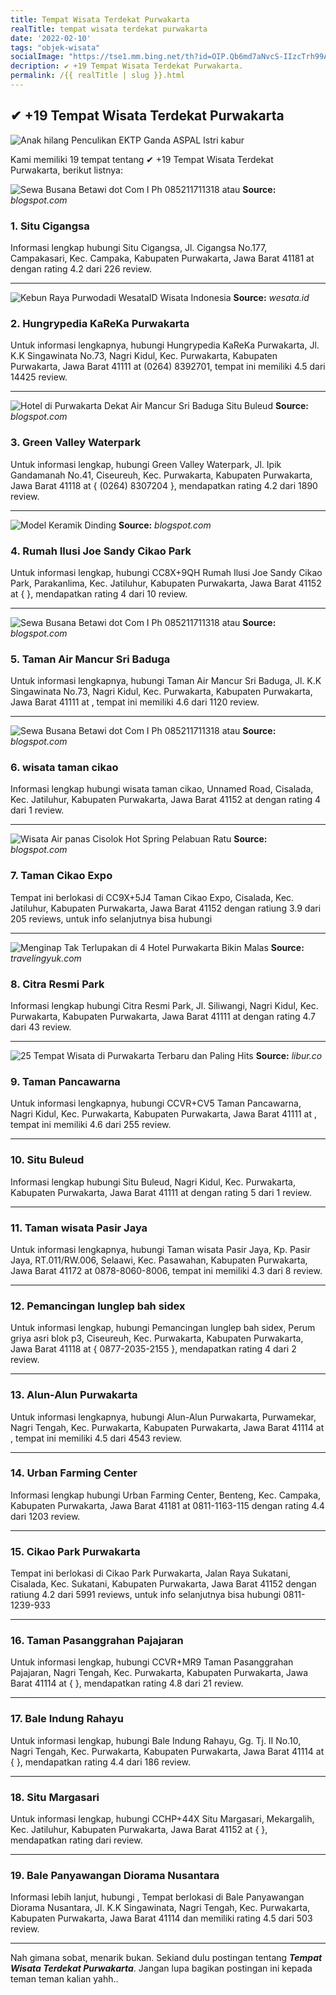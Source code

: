 ```yaml
---
title: Tempat Wisata Terdekat Purwakarta
realTitle: tempat wisata terdekat purwakarta
date: '2022-02-10'
tags: "objek-wisata"
socialImage: "https://tse1.mm.bing.net/th?id=OIP.Qb6md7aNvcS-IIzcTrh99AHaKg&amp;pid=15.1"
decription: ✔ +19 Tempat Wisata Terdekat Purwakarta.
permalink: /{{ realTitle | slug }}.html
---
```


## ✔ +19 Tempat Wisata Terdekat Purwakarta

![Anak hilang Penculikan EKTP Ganda  ASPAL Istri kabur ](https://2.bp.blogspot.com/-ZuEaeYlbbYc/V_pYKZn9KyI/AAAAAAAAAMo/NUsg4Skz_3ExfNq4C00-PdLCfjpaf4taQCLcB/s1600/a%2Bpucakwgi.jpg)



Kami memiliki 19 tempat tentang ✔ +19 Tempat Wisata Terdekat Purwakarta, berikut listnya:



![Sewa Busana Betawi dot Com I Ph 085211711318 atau ](https://tse4.mm.bing.net/th?id=OIP.2P5yK6Y6_QU1mn6dOMAuSwAAAA&amp;pid=15.1)
**Source:** _blogspot.com_


### 1. Situ Cigangsa



Informasi lengkap hubungi Situ Cigangsa, Jl. Cigangsa No.177, Campakasari, Kec. Campaka, Kabupaten Purwakarta, Jawa Barat 41181 at  dengan rating 4.2 dari 226 review.

---


![Kebun Raya Purwodadi  WesataID  Wisata Indonesia](https://tse3.mm.bing.net/th?id=OIP.xTGT85Gp-4ejQVZq6dcGDQHaE4&amp;pid=15.1)
**Source:** _wesata.id_


### 2. Hungrypedia KaReKa Purwakarta



Untuk informasi lengkapnya, hubungi Hungrypedia KaReKa Purwakarta, Jl. K.K Singawinata No.73, Nagri Kidul, Kec. Purwakarta, Kabupaten Purwakarta, Jawa Barat 41111 at (0264) 8392701, tempat ini memiliki 4.5 dari 14425 review.

---


![Hotel di Purwakarta Dekat Air Mancur Sri Baduga Situ Buleud](https://tse2.mm.bing.net/th?id=OIP.UrlJAFaH31Vt85Pl5mx54QAAAA&amp;pid=15.1)
**Source:** _blogspot.com_


### 3. Green Valley Waterpark



Untuk informasi lengkap, hubungi Green Valley Waterpark, Jl. Ipik Gandamanah No.41, Ciseureuh, Kec. Purwakarta, Kabupaten Purwakarta, Jawa Barat 41118 at { (0264) 8307204 }, mendapatkan rating 4.2 dari 1890 review.

---


![Model Keramik Dinding](https://tse4.mm.bing.net/th?id=OIP.HwiNETpMwhz4upJk4WarJgHaFj&amp;pid=15.1)
**Source:** _blogspot.com_


### 4. Rumah Ilusi Joe Sandy Cikao Park



Untuk informasi lengkap, hubungi CC8X+9QH Rumah Ilusi Joe Sandy Cikao Park, Parakanlima, Kec. Jatiluhur, Kabupaten Purwakarta, Jawa Barat 41152 at {  }, mendapatkan rating 4 dari 10 review.

---


![Sewa Busana Betawi dot Com I Ph 085211711318 atau ](https://tse3.mm.bing.net/th?id=OIP.Cqq6rz_M3w5LStJEzevPqAAAAA&amp;pid=15.1)
**Source:** _blogspot.com_


### 5. Taman Air Mancur Sri Baduga



Untuk informasi lengkapnya, hubungi Taman Air Mancur Sri Baduga, Jl. K.K Singawinata No.73, Nagri Kidul, Kec. Purwakarta, Kabupaten Purwakarta, Jawa Barat 41111 at , tempat ini memiliki 4.6 dari 1120 review.

---


![Sewa Busana Betawi dot Com I Ph 085211711318 atau ](https://tse4.mm.bing.net/th?id=OIP.OGG5uK4-H0r6mVrnaisx0gAAAA&amp;pid=15.1)
**Source:** _blogspot.com_


### 6. wisata taman cikao



Informasi lengkap hubungi wisata taman cikao, Unnamed Road, Cisalada, Kec. Jatiluhur, Kabupaten Purwakarta, Jawa Barat 41152 at  dengan rating 4 dari 1 review.

---


![Wisata Air panas Cisolok Hot Spring  Pelabuan Ratu ](https://tse1.mm.bing.net/th?id=OIP.3XrZyZrWKrF6cQi3QJ7w4wHaFj&amp;pid=15.1)
**Source:** _blogspot.com_


### 7. Taman Cikao Expo



Tempat ini berlokasi di CC9X+5J4 Taman Cikao Expo, Cisalada, Kec. Jatiluhur, Kabupaten Purwakarta, Jawa Barat 41152 dengan ratiung 3.9 dari 205 reviews, untuk info selanjutnya bisa hubungi 

---


![Menginap Tak Terlupakan di 4 Hotel Purwakarta Bikin Malas ](https://tse2.mm.bing.net/th?id=OIP.APtf9eSsZ6V_lfe_lKU6zQHaEU&amp;pid=15.1)
**Source:** _travelingyuk.com_


### 8. Citra Resmi Park



Informasi lengkap hubungi Citra Resmi Park, Jl. Siliwangi, Nagri Kidul, Kec. Purwakarta, Kabupaten Purwakarta, Jawa Barat 41111 at  dengan rating 4.7 dari 43 review.

---


![25 Tempat Wisata di Purwakarta Terbaru dan Paling Hits ](https://tse3.mm.bing.net/th?id=OIP.xVRNKX4W2LgQWLZDiovlLQHaEc&amp;pid=15.1)
**Source:** _libur.co_


### 9. Taman Pancawarna



Untuk informasi lengkapnya, hubungi CCVR+CV5 Taman Pancawarna, Nagri Kidul, Kec. Purwakarta, Kabupaten Purwakarta, Jawa Barat 41111 at , tempat ini memiliki 4.6 dari 255 review.

---


### 10. Situ Buleud



Informasi lengkap hubungi Situ Buleud, Nagri Kidul, Kec. Purwakarta, Kabupaten Purwakarta, Jawa Barat 41111 at  dengan rating 5 dari 1 review.

---


### 11. Taman wisata Pasir Jaya



Untuk informasi lengkapnya, hubungi Taman wisata Pasir Jaya, Kp. Pasir Jaya, RT.011/RW.006, Selaawi, Kec. Pasawahan, Kabupaten Purwakarta, Jawa Barat 41172 at 0878-8060-8006, tempat ini memiliki 4.3 dari 8 review.

---


### 12. Pemancingan lunglep bah sidex



Untuk informasi lengkap, hubungi Pemancingan lunglep bah sidex, Perum griya asri blok p3, Ciseureuh, Kec. Purwakarta, Kabupaten Purwakarta, Jawa Barat 41118 at { 0877-2035-2155 }, mendapatkan rating 4 dari 2 review.

---


### 13. Alun-Alun Purwakarta



Untuk informasi lengkapnya, hubungi Alun-Alun Purwakarta, Purwamekar, Nagri Tengah, Kec. Purwakarta, Kabupaten Purwakarta, Jawa Barat 41114 at , tempat ini memiliki 4.5 dari 4543 review.

---


### 14. Urban Farming Center



Informasi lengkap hubungi Urban Farming Center, Benteng, Kec. Campaka, Kabupaten Purwakarta, Jawa Barat 41181 at 0811-1163-115 dengan rating 4.4 dari 1203 review.

---


### 15. Cikao Park Purwakarta



Tempat ini berlokasi di Cikao Park Purwakarta, Jalan Raya Sukatani, Cisalada, Kec. Sukatani, Kabupaten Purwakarta, Jawa Barat 41152 dengan ratiung 4.2 dari 5991 reviews, untuk info selanjutnya bisa hubungi 0811-1239-933

---


### 16. Taman Pasanggrahan Pajajaran



Untuk informasi lengkap, hubungi CCVR+MR9 Taman Pasanggrahan Pajajaran, Nagri Tengah, Kec. Purwakarta, Kabupaten Purwakarta, Jawa Barat 41114 at {  }, mendapatkan rating 4.8 dari 21 review.

---


### 17. Bale Indung Rahayu



Untuk informasi lengkap, hubungi Bale Indung Rahayu, Gg. Tj. II No.10, Nagri Tengah, Kec. Purwakarta, Kabupaten Purwakarta, Jawa Barat 41114 at {  }, mendapatkan rating 4.4 dari 186 review.

---


### 18. Situ Margasari



Untuk informasi lengkap, hubungi CCHP+44X Situ Margasari, Mekargalih, Kec. Jatiluhur, Kabupaten Purwakarta, Jawa Barat 41152 at {  }, mendapatkan rating  dari  review.

---


### 19. Bale Panyawangan Diorama Nusantara



Informasi lebih lanjut, hubungi , Tempat berlokasi di Bale Panyawangan Diorama Nusantara, Jl. K.K Singawinata, Nagri Tengah, Kec. Purwakarta, Kabupaten Purwakarta, Jawa Barat 41114 dan memiliki rating 4.5 dari 503 review.

---









Nah gimana sobat, menarik bukan. Sekiand dulu postingan tentang ***Tempat Wisata Terdekat Purwakarta***. Jangan lupa bagikan postingan ini kepada teman teman kalian yahh..
